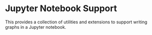 Jupyter Notebook Support
========================

This provides a collection of utilities and extensions to support writing graphs in a 
Jupyter notebook.

